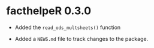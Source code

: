 # facthelpeR 0.3.0

* Added the `read_ods_multsheets()` function

* Added a `NEWS.md` file to track changes to the package.
